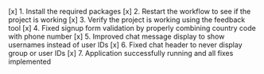 [x] 1. Install the required packages
[x] 2. Restart the workflow to see if the project is working
[x] 3. Verify the project is working using the feedback tool
[x] 4. Fixed signup form validation by properly combining country code with phone number
[x] 5. Improved chat message display to show usernames instead of user IDs
[x] 6. Fixed chat header to never display group or user IDs
[x] 7. Application successfully running and all fixes implemented